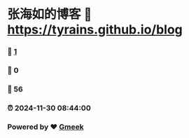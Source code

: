 # 张海如的博客 :link: https://tyrains.github.io/blog 
### :page_facing_up: [1](https://tyrains.github.io/blog/tag.html) 
### :speech_balloon: 0 
### :hibiscus: 56 
### :alarm_clock: 2024-11-30 08:44:00 
### Powered by :heart: [Gmeek](https://github.com/Meekdai/Gmeek)
